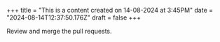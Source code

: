 +++
title = "This is a content created on 14-08-2024 at 3:45PM"
date = "2024-08-14T12:37:50.176Z"
draft = false
+++

  Review and merge the pull requests.
        